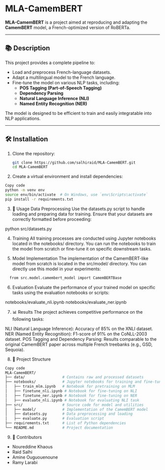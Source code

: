 # MLA-CamemBERT

**MLA-CamemBERT** is a project aimed at reproducing and adapting the **CamemBERT** model, a French-optimized version of RoBERTa.

---

## 📚 **Description**

This project provides a complete pipeline to:
- Load and preprocess French-language datasets.
- Adapt a multilingual model to the French language.
- Fine-tune the model on various NLP tasks, including:
  - **POS Tagging (Part-of-Speech Tagging)**
  - **Dependency Parsing**
  - **Natural Language Inference (NLI)**
  - **Named Entity Recognition (NER)**

The model is designed to be efficient to train and easily integratable into NLP applications.

---

## 🛠️ **Installation**

1. Clone the repository:
   ```bash
   git clone https://github.com/salhiraid/MLA-CamemBERT.git
   cd MLA-CamemBERT

2. Create a virtual environment and install dependencies:
  ```bash
  Copy code
  python -m venv env
  source env/bin/activate  # On Windows, use `env\Scripts\activate`
  pip install -r requirements.txt
  ```

3. 🚀 Usage
Data Preprocessing
Use the datasets.py script to handle loading and preparing data for training. Ensure that your datasets are correctly formatted before proceeding:

  python src/datasets.py

4. Training
All training processes are conducted using Jupyter notebooks located in the notebooks/ directory. You can run the notebooks to train the model from scratch or fine-tune it on specific downstream tasks. 

5. Model Implementation
The implementation of the CamemBERT-like model from scratch is located in the src/model/ directory. You can directly use this model in your experiments:

```bash
  from src.model.camembert_model import CamemBERTBase
```

6. Evaluation
Evaluate the performance of your trained model on specific tasks using the evaluation notebooks or scripts:

notebooks/evaluate_nli.ipynb
notebooks/evaluate_ner.ipynb

7. 📊 Results
The project achieves competitive performance on the following tasks:

NLI (Natural Language Inference): Accuracy of 85% on the XNLI dataset.
NER (Named Entity Recognition): F1-score of 91% on the CoNLL-2003 dataset.
POS Tagging and Dependency Parsing: Results comparable to the original CamemBERT paper across multiple French treebanks (e.g., GSD, Sequoia).

8. 📂 Project Structure
```bash
Copy code
MLA-CamemBERT/
├── data/                 # Contains raw and processed datasets
├── notebooks/            # Jupyter notebooks for training and fine-tuning
│   ├── train_mlm.ipynb   # Notebook for pretraining on MLM
│   ├── finetune_nli.ipynb # Notebook for fine-tuning on NLI
│   ├── finetune_ner.ipynb # Notebook for fine-tuning on NER
│   ├── evaluate_nli.ipynb # Notebook for evaluating NLI task
├── src/                  # Source code for model and utilities
│   ├── model/            # Implementation of the CamemBERT model
│   ├── datasets.py       # Data preprocessing and loading
│   ├── evaluate.py       # Evaluation script
├── requirements.txt      # List of Python dependencies
└── README.md             # Project documentation
```

9. 🤝 Contributors

- Noureddine Khaous
- Raid Salhi
- Amine Ouguouenoune
- Ramy Larabi